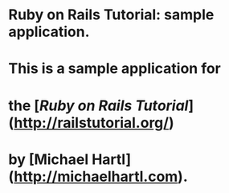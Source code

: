 # Ruby on Rails Tutorial: sample application.
#
# This is a sample application for
# the [*Ruby on Rails Tutorial*] (http://railstutorial.org/)
# by [Michael Hartl] (http://michaelhartl.com).
#
#
